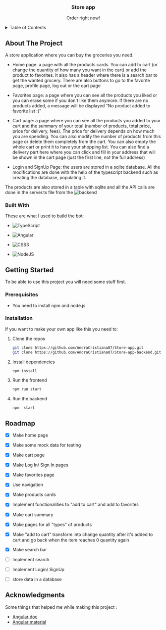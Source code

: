 
<!-- PROJECT LOGO -->
<br />
<div align="center">

  <h3 align="center">Store app </h3>

  <p align="center">
    Order right now!
    <br />
   
  </p>
</div>



<!-- TABLE OF CONTENTS -->
<details>
  <summary>Table of Contents</summary>
  <ol>
    <li>
      <a href="#about-the-project">About The Project</a>
      <ul>
        <li><a href="#built-with">Built With</a></li>
      </ul>
    </li>
    <li>
      <a href="#getting-started">Getting Started</a>
      <ul>
        <li><a href="#prerequisites">Prerequisites</a></li>
         <li><a href="#installation">Installation</a></li>
      </ul>
    </li>
    <li><a href="#roadmap">Roadmap</a></li>
    <li><a href="#acknowledgments">Acknoledgments</a></li>
    
    
  </ol>
</details>



<!-- ABOUT THE PROJECT -->
## About The Project

A store application where you can buy the groceries you need. 


* Home page: a page with all the products cards. You can add to cart (or change the quantity of how many you want in the cart) or add the product to favorites. It also has a header where there is a search bar to get the wanted grocery. There are also buttons to go to the favorite page, profile page, log out or the cart page

* Favorites page: a page where you can see all the products you liked or you can erase some if you don't like them anymore. If there are no products added, a message will be displayed "No product added to favorite list :("

* Cart page: a page where you can see all the products you added to your cart and the summary of your total (number of products, total price, price for delivery, fees). The price for delivery depends on how much you are spending. You can also modify the number of products from this page or delete them completely from the cart. You can also empty the whole cart or print it to have your shopping list. You can also find a delivery part here where you can click and fill in your address that will be shown in the cart page (just the first line, not the full address)

* Login and SignUp Page: the users are stored in a sqlite database. All the modifications are done with the help of the typescript backend such as creating the database, populating it. 

The products are also stored in a table with sqlite and all the API calls are done in the server.ts file from the ![backend](https://github.com/AndraCristiana07/Store-app-backend)


### Built With

These are what I used to build the bot:

* ![TypeScript](https://img.shields.io/badge/typescript-%23007ACC.svg?style=for-the-badge&logo=typescript&logoColor=white)
 
*  ![Angular](https://img.shields.io/badge/angular-%23DD0031.svg?style=for-the-badge&logo=angular&logoColor=white)
    
*  ![CSS3](https://img.shields.io/badge/CSS%20-%231572B6.svg?style=for-the-badge&logo=css3&logoColor=white)
*  ![NodeJS](https://img.shields.io/badge/node.js-6DA55F?style=for-the-badge&logo=node.js&logoColor=white)


<!-- GETTING STARTED -->
## Getting Started

To be able to use this project you will need some stuff first.

### Prerequisites

* You need to install npm and node.js


### Installation

If you want to make your own app like this you need to:

1. Clone the repos
   ```sh
   git clone https://github.com/AndraCristiana07/Store-app.git
   git clone https://github.com/AndraCristiana07/Store-app-backend.git
   ```
2. Install dependencies
   ```sh
   npm install
   ```
3. Run the frontend
   ```sh
   npm run start
   ```
4. Run the backend
    ```sh
   npm  start
   ```


<!-- ROADMAP -->
## Roadmap

- [x] Make home page
- [x] Make some mock data for testing
- [x] Make cart page
- [x] Make Log In/ Sign In pages
- [x] Make favorites page
- [x] Use navigation
- [x] Make products cards
- [x] Implement functionalities to "add to cart" and add to favorites
- [x] Make cart summary
- [x] Make pages for all "types" of products
- [x] Make "add to cart" transform into change quantity after it's added to cart and go back when the item reaches 0 quantity again
- [x] Make search bar
- [ ] Implement search
- [ ] Implement Login/ SignUp
- [ ] store data in a database 





<!-- ACKNOWLEDGMENTS -->
## Acknowledgments

Some things that helped me while making this project :
* [Angular doc](https://angular.io/)
* [Angular material](https://material.angular.io/)

